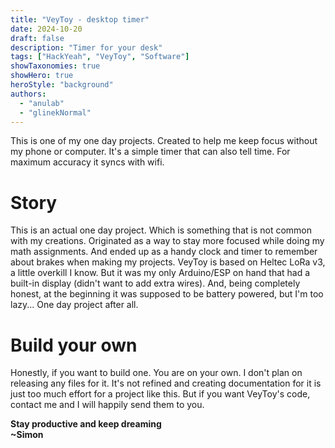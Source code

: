 ```yaml
---
title: "VeyToy - desktop timer"
date: 2024-10-20
draft: false
description: "Timer for your desk"
tags: ["HackYeah", "VeyToy", "Software"]
showTaxonomies: true
showHero: true
heroStyle: "background"
authors:
  - "anulab"
  - "glinekNormal"
---
```

This is one of my one day projects. Created to help me keep focus without my phone or computer. It's a simple timer that can also tell time. For maximum accuracy it syncs with wifi.

# Story
This is an actual one day project. Which is something that is not common with my creations. Originated as a way to stay more focused while doing my math assignments. And ended up as a handy clock and timer to remember about brakes when making my projects. VeyToy is based on Heltec LoRa v3, a little overkill I know. But it was my only Arduino/ESP on hand that had a built-in display (didn't want to add extra wires). And, being completely honest, at the beginning it was supposed to be battery powered, but I'm too lazy... One day project after all.

# Build your own
Honestly, if you want to build one. You are on your own. I don't plan on releasing any files for it. It's not refined and creating documentation for it is just too much effort for a project like this. But if you want VeyToy's code, contact me and I will happily send them to you.

**Stay productive and keep dreaming**\
**~Simon**
